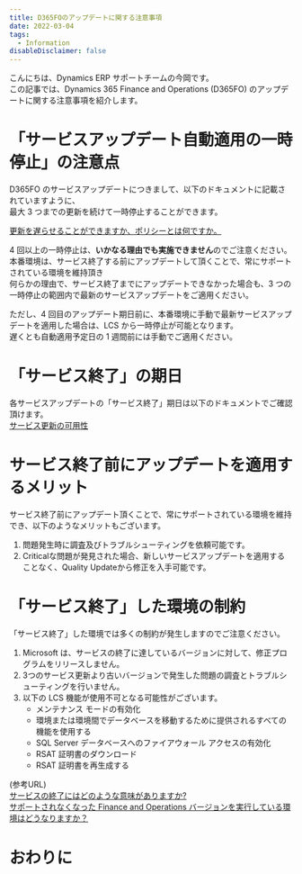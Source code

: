 ```yaml
---
title: D365FOのアップデートに関する注意事項
date: 2022-03-04
tags:
  - Information
disableDisclaimer: false
---
```


こんにちは、Dynamics ERP サポートチームの今岡です。  
この記事では、Dynamics 365 Finance and Operations (D365FO) のアップデートに関する注意事項を紹介します。  
<!-- more -->

# 「サービスアップデート自動適用の一時停止」の注意点

D365FO のサービスアップデートにつきまして、以下のドキュメントに記載されていますように、  
最大 3 つまでの更新を続けて一時停止することができます。  

[更新を遅らせることができますか、ポリシーとは何ですか。](https://docs.microsoft.com/ja-jp/dynamics365/fin-ops-core/fin-ops/get-started/one-version#can-the-update-be-delayed-what-is-the-policy)

4 回以上の一時停止は、**いかなる理由でも実施できません**のでご注意ください。  
本番環境は、サービス終了する前にアップデートして頂くことで、常にサポートされている環境を維持頂き  
何らかの理由で、サービス終了までにアップデートできなかった場合も、3 つの一時停止の範囲内で最新のサービスアップデートをご適用ください。  
  
ただし、4 回目のアップデート期日前に、本番環境に手動で最新サービスアップデートを適用した場合は、LCS から一時停止が可能となります。  
遅くとも自動適用予定日の 1 週間前には手動でご適用ください。  

# 「サービス終了」の期日

各サービスアップデートの「サービス終了」期日は以下のドキュメントでご確認頂けます。  
[サービス更新の可用性](https://docs.microsoft.com/ja-jp/dynamics365/fin-ops-core/fin-ops/get-started/public-preview-releases)

# サービス終了前にアップデートを適用するメリット

サービス終了前にアップデート頂くことで、常にサポートされている環境を維持でき、以下のようなメリットもございます。  
1. 問題発生時に調査及びトラブルシューティングを依頼可能です。  
2. Criticalな問題が発見された場合、新しいサービスアップデートを適用することなく、Quality Updateから修正を入手可能です。  
  
# 「サービス終了」した環境の制約
        
「サービス終了」した環境では多くの制約が発生しますのでご注意ください。  
1. Microsoft は、サービスの終了に達しているバージョンに対して、修正プログラムをリリースしません。  
2. 3つのサービス更新より古いバージョンで発生した問題の調査とトラブルシューティングを行いません。  
3. 以下の LCS 機能が使用不可となる可能性がございます。  
    * メンテナンス モードの有効化  
    * 環境または環境間でデータベースを移動するために提供されるすべての機能を使用する  
    * SQL Server データベースへのファイアウォール アクセスの有効化  
    * RSAT 証明書のダウンロード  
    * RSAT 証明書を再生成する  
  
(参考URL)  
[サービスの終了にはどのような意味がありますか?](https://docs.microsoft.com/ja-jp/dynamics365/fin-ops-core/fin-ops/get-started/one-version#what-does-end-of-service-mean)  
[サポートされなくなった Finance and Operations バージョンを実行している環境はどうなりますか？](https://docs.microsoft.com/ja-jp/dynamics365/fin-ops-core/fin-ops/get-started/one-version#what-happens-to-an-environment-that-is-running-a-finance-and-operations-version-that-is-no-longer-supported)  


# おわりに  

